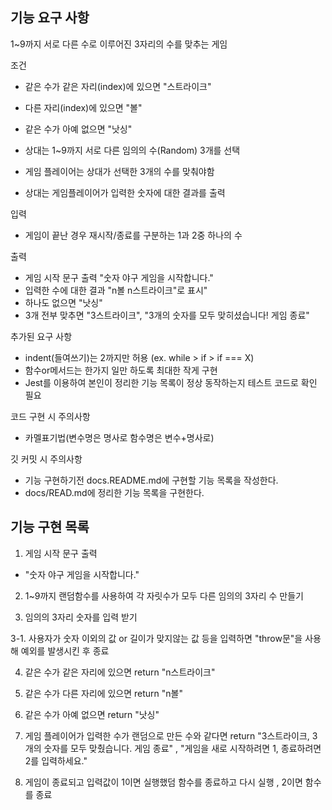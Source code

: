 ## 기능 요구 사항

1~9까지 서로 다른 수로 이루어진 3자리의 수를 맞추는 게임

조건
- 같은 수가 같은 자리(index)에 있으면 "스트라이크"
- 다른 자리(index)에 있으면 "볼"
- 같은 수가 아예 없으면 "낫싱"

- 상대는 1~9까지 서로 다른 임의의 수(Random) 3개를 선택
- 게임 플레이어는 상대가 선택한 3개의 수를 맞춰야함
- 상대는 게임플레이어가 입력한 숫자에 대한 결과를 출력

입력
- 게임이 끝난 경우 재시작/종료를 구분하는 1과 2중 하나의 수

출력
- 게임 시작 문구 출력 "숫자 야구 게임을 시작합니다."
- 입력한 수에 대한 결과 "n볼 n스트라이크"로 표시"
- 하나도 없으면 "낫싱"
- 3개 전부 맞추면 "3스트라이크", "3개의 숫자를 모두 맞히셨습니다! 게임 종료"

추가된 요구 사항
- indent(들여쓰기)는 2까지만 허용 (ex. while > if > if === X)
- 함수or메서드는 한가지 일만 하도록 최대한 작게 구현
- Jest를 이용하여 본인이 정리한 기능 목록이 정상 동작하는지 테스트 코드로 확인 필요

코드 구현 시 주의사항
- 카멜표기법(변수명은 명사로 함수명은 변수+명사로)

깃 커밋 시 주의사항
- 기능 구현하기전 docs.README.md에 구현할 기능 목록을 작성한다.
- docs/READ.md에 정리한 기능 목록을 구현한다.


## 기능 구현 목록

1. 게임 시작 문구 출력
- "숫자 야구 게임을 시작합니다."

2. 1~9까지 랜덤함수를 사용하여 각 자릿수가 모두 다른 임의의 3자리 수 만들기 

3. 임의의 3자리 숫자를 입력 받기

3-1. 사용자가 숫자 이외의 값 or 길이가 맞지않는 값 등을 입력하면 "throw문"을 사용해 예외를 발생시킨 후 종료 

4. 같은 수가 같은 자리에 있으면 return "n스트라이크"

5. 같은 수가 다른 자리에 있으면 return "n볼"

6. 같은 수가 아예 없으면 return "낫싱"

7. 게임 플레이어가 입력한 수가 랜덤으로 만든 수와 같다면 return "3스트라이크, 3개의 숫자를 모두 맞췄습니다. 게임 종료" , "게임을 새로 시작하려면 1, 종료하려면 2를 입력하세요."

8. 게임이 종료되고 입력값이 1이면 실행했덤 함수를 종료하고 다시 실행 , 2이면 함수를 종료